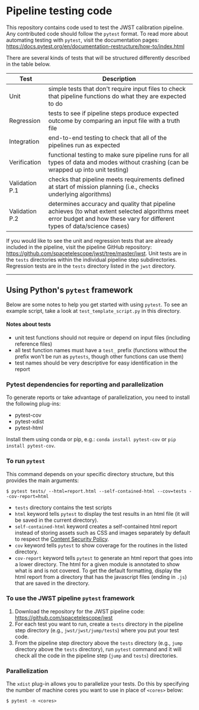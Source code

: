 # Pipeline testing code

This repository contains code used to test the JWST calibration pipeline. Any contributed code should follow the `pytest` format. To read more about automating testing with `pytest`, visit the documentation pages: https://docs.pytest.org/en/documentation-restructure/how-to/index.html

There are several kinds of tests that will be structured differently described in the table below. 



| Test | Description |
| --- | --- |
| Unit | simple tests that don't require input files to check that pipeline functions do what they are expected to do |
| Regression | tests to see if pipeline steps produce expected outcome by comparing an input file with a truth file |
| Integration | end-to-end testing to check that all of the pipelines run as expected |
| Verification | functional testing to make sure pipeline runs for all types of data and modes without crashing (can be wrapped up into unit testing) |
| Validation P.1 | checks that pipeline meets requirements defined at start of mission planning (i.e., checks underlying algorithms) |
| Validation P.2 | determines accuracy and quality that pipeline achieves (to what extent selected algorithms meet error budget and how these vary for different types of data/science cases) |



If you would like to see the unit and regression tests that are already included in the pipeline, visit the pipeline GitHub repository: https://github.com/spacetelescope/jwst/tree/master/jwst. Unit tests are in the `tests` directories within the individual pipeline step subdirectories. Regression tests are in the `tests` directory listed in the `jwst` directory. 

---

## Using Python's `pytest` framework 

Below are some notes to help you get started with using `pytest`. To see an example script, take a look at `test_template_script.py` in this directory. 

#### Notes about tests

- unit test functions should not require or depend on input files (including reference files)
- all test function names must have a `test_` prefix (functions without the prefix won't be run as `pytests`, though other functions can use them)
- test names should be very descriptive for easy identification in the report



### Pytest dependencies for reporting and parallelization

To generate reports or take advantage of parallelization, you need to install the following plug-ins: 
- pytest-cov
- pytest-xdist
- pytest-html

Install them using conda or pip, e.g.: `conda install pytest-cov` or `pip install pytest-cov`. 




### To run `pytest`

This command depends on your specific directory structure, but this provides the main arguments: 

`$ pytest tests/ --html=report.html --self-contained-html --cov=tests --cov-report=html`

- `tests` directory contains the test scripts
- `html` keyword tells `pytest` to display the test results in an html file (it will be saved in the current directory).
- `self-contained-html` keyword creates a self-contained html report instead of storing assets such as CSS and images separately by default to respect the [Content Security Policy](https://developer.mozilla.org/en-US/docs/Web/HTTP/CSP).
- `cov` keyword tells `pytest` to show coverage for the routines in the listed directory.
- `cov-report` keyword tells `pytest` to generate an html report that goes into a lower directory. The html for a given module is annotated to show what is and is not covered. To get the default formatting, display the html report from a directory that has the javascript files (ending in `.js`) that are saved in the directory.


### To use the JWST pipeline `pytest` framework

1. Download the repository for the JWST pipeline code: https://github.com/spacetelescope/jwst
2. For each test you want to run, create a `tests` directory in the pipeline step directory (e.g., `jwst/jwst/jump/tests`) where you put your test code.
3. From the pipeline step directory above the `tests` directory (e.g., `jump` directory above the `tests` directory), run `pytest` command and it will check all the code in the pipeline step (`jump` and `tests`) directories.


### Parallelization
The `xdist` plug-in allows you to parallelize your tests. Do this by specifying the number of machine cores you want to use in place of `<cores>` below:

`$ pytest -n <cores>`
